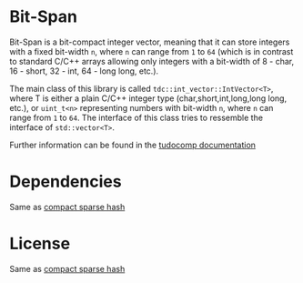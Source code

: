 Bit-Span
========

Bit-Span is a bit-compact integer vector, meaning that it can store
integers with a fixed bit-width `n`, where `n` can range from `1` to `64`
(which is in contrast to standard C/C++ arrays allowing only integers with a bit-width of 8 - char, 16 - short, 32 - int, 64 - long long, etc.).

The main class of this library is called `tdc::int_vector::IntVector<T>`, where T is either a plain C/C++ integer type (char,short,int,long,long long, etc.), or `uint_t<n>` representing numbers with bit-width `n`, where `n` can range from `1` to `64`.
The interface of this class tries to ressemble the interface of `std::vector<T>`.

Further information can be found in the [tudocomp documentation](http://tudocomp.org/documentation/index.html#arbitrary-width-integer-vectors)


# Dependencies

Same as [compact sparse hash](https://github.com/tudocomp/compact_sparse_hash)

# License

Same as [compact sparse hash](https://github.com/tudocomp/compact_sparse_hash)
